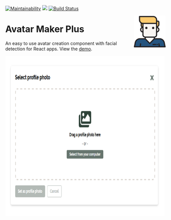 [![Maintainability](https://api.codeclimate.com/v1/badges/b81f96d501e3f41bf2cc/maintainability)](https://codeclimate.com/github/milespratt/bingmaps-react/maintainability) <a href="https://codeclimate.com/github/milespratt/bingmaps-react/test_coverage"><img src="https://api.codeclimate.com/v1/badges/b81f96d501e3f41bf2cc/test_coverage" /></a> [![Build Status](https://travis-ci.com/milespratt/bingmaps-react.svg?branch=master)](https://travis-ci.com/milespratt/bingmaps-react)

<img align="right" width="100" height="100" src="https://github.com/milespratt/avatar-maker-plus/blob/master/src/assets/user.png?raw=true">

# Avatar Maker Plus

An easy to use avatar creation component with facial detection for React apps. View the [demo](https://avatar-maker-plus.netlify.com).

<!-- <p align="center"> -->
  <img align="center" width="500" height="500" src="https://github.com/milespratt/avatar-maker-plus/blob/master/src/assets/screenshot.png?raw=true">
<!-- </p> -->

